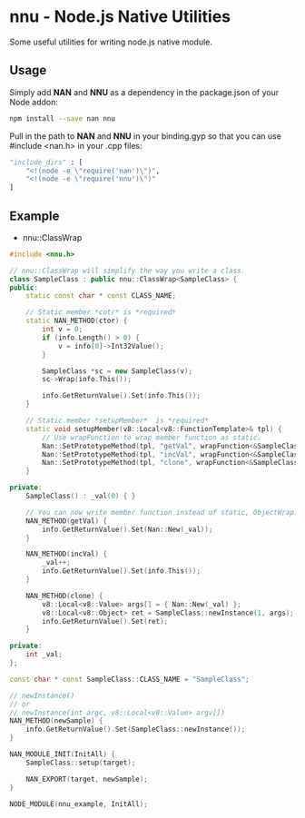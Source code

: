 # nnu - Node.js Native Utilities
  Some useful utilities for writing node.js native module.
  
## Usage
  Simply add **NAN** and **NNU** as a dependency in the package.json of your Node addon:
```bash
npm install --save nan nnu
```
  Pull in the path to **NAN** and **NNU** in your binding.gyp so that you can use #include <nan.h> in your .cpp files:
```python
"include_dirs" : [
    "<!(node -e \"require('nan')\")",
    "<!(node -e \"require('nnu')\")"
]
```

## Example
  - nnu::ClassWrap
```c++
#include <nnu.h>

// nnu::ClassWrap will simplify the way you write a class.
class SampleClass : public nnu::ClassWrap<SampleClass> {
public:
    static const char * const CLASS_NAME;

    // Static member *cotr* is *required*
    static NAN_METHOD(ctor) {
        int v = 0;
        if (info.Length() > 0) {
            v = info[0]->Int32Value();
        }

        SampleClass *sc = new SampleClass(v);
        sc->Wrap(info.This());

        info.GetReturnValue().Set(info.This());
    }

    // Static member *setupMember*  is *required*
    static void setupMember(v8::Local<v8::FunctionTemplate>& tpl) {
        // Use wrapFunction to wrap member function as static.
        Nan::SetPrototypeMethod(tpl, "getVal", wrapFunction<&SampleClass::getVal>);
        Nan::SetPrototypeMethod(tpl, "incVal", wrapFunction<&SampleClass::incVal>);
        Nan::SetPrototypeMethod(tpl, "clone", wrapFunction<&SampleClass::clone>);
    }

private:
    SampleClass() : _val(0) { }

    // You can now write member function instead of static, ObjectWrap::Unwrap is no longer needed.
    NAN_METHOD(getVal) {
        info.GetReturnValue().Set(Nan::New(_val));
    }

    NAN_METHOD(incVal) {
        _val++; 
        info.GetReturnValue().Set(info.This());
    }

    NAN_METHOD(clone) {
        v8::Local<v8::Value> args[] = { Nan::New(_val) };
        v8::Local<v8::Object> ret = SampleClass::newInstance(1, args);
        info.GetReturnValue().Set(ret);
    }

private:
    int _val;
};

const char * const SampleClass::CLASS_NAME = "SampleClass";

// newInstance()
// or
// newInstance(int argc, v8::Local<v8::Value> argv[])
NAN_METHOD(newSample) {
    info.GetReturnValue().Set(SampleClass::newInstance());
}

NAN_MODULE_INIT(InitAll) {
    SampleClass::setup(target);

    NAN_EXPORT(target, newSample);
}

NODE_MODULE(nnu_example, InitAll);
```
